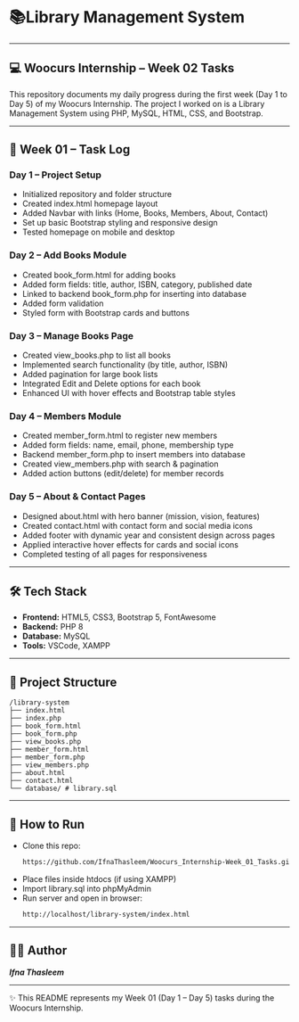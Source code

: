 # 📚Library Management System

---

## 💻 Woocurs Internship – Week 02 Tasks
This repository documents my daily progress during the first week (Day 1 to Day 5) of my Woocurs Internship. The project I worked on is a Library Management System using PHP, MySQL, HTML, CSS, and Bootstrap.

---

## 📅 Week 01 – Task Log

### Day 1 – Project Setup
- Initialized repository and folder structure
- Created index.html homepage layout
- Added Navbar with links (Home, Books, Members, About, Contact)
- Set up basic Bootstrap styling and responsive design
- Tested homepage on mobile and desktop

### Day 2 – Add Books Module
- Created book_form.html for adding books
- Added form fields: title, author, ISBN, category, published date
- Linked to backend book_form.php for inserting into database
- Added form validation
- Styled form with Bootstrap cards and buttons

### Day 3 – Manage Books Page
- Created view_books.php to list all books
- Implemented search functionality (by title, author, ISBN)
- Added pagination for large book lists
- Integrated Edit and Delete options for each book
- Enhanced UI with hover effects and Bootstrap table styles

### Day 4 – Members Module
- Created member_form.html to register new members
- Added form fields: name, email, phone, membership type
- Backend member_form.php to insert members into database
- Created view_members.php with search & pagination
- Added action buttons (edit/delete) for member records

### Day 5 – About & Contact Pages
- Designed about.html with hero banner (mission, vision, features)
- Created contact.html with contact form and social media icons
- Added footer with dynamic year and consistent design across pages
- Applied interactive hover effects for cards and social icons
- Completed testing of all pages for responsiveness

---

## 🛠️ Tech Stack
- **Frontend:** HTML5, CSS3, Bootstrap 5, FontAwesome
- **Backend:** PHP 8
- **Database:** MySQL
- **Tools:** VSCode, XAMPP

---

## 📂 Project Structure
```plaintext
/library-system
├── index.html
├── index.php
├── book_form.html
├── book_form.php
├── view_books.php
├── member_form.html
├── member_form.php
├── view_members.php
├── about.html
├── contact.html
└── database/ # library.sql
```

---

## 🚀 How to Run
- Clone this repo:
  ```bash
  https://github.com/IfnaThasleem/Woocurs_Internship-Week_01_Tasks.git
- Place files inside htdocs (if using XAMPP)
- Import library.sql into phpMyAdmin
- Run server and open in browser:
  ```bash
  http://localhost/library-system/index.html

---

## 👩‍💻 Author
***Ifna Thasleem***

---

✨ This README represents my Week 01 (Day 1 – Day 5) tasks during the Woocurs Internship.
